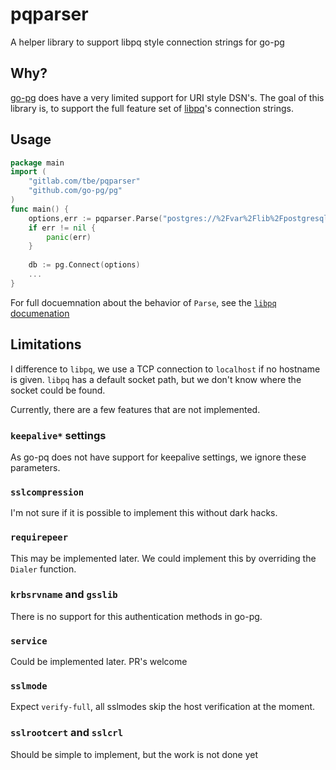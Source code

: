 # pqparser

A helper library to support libpq style connection strings for go-pg

## Why?

[go-pg][1] does have a very limited support for URI style DSN's. The goal of this library is,
to support the full feature set of [libpq][2]'s connection strings.

## Usage

```go
package main
import (
	"gitlab.com/tbe/pqparser"
	"github.com/go-pg/pg"
)	
func main() {
	options,err := pqparser.Parse("postgres://%2Fvar%2Flib%2Fpostgresql/dbname")
	if err != nil {
		panic(err)
	}
	
	db := pg.Connect(options)
	...
}
```

For full docuemnation about the behavior of `Parse`, see the [`libpq` documenation][2]

## Limitations

I difference to `libpq`, we use a TCP connection to `localhost` if no hostname is given.
`libpq` has a default socket path, but we don't know where the socket could be found.

Currently, there are a few features that are not implemented.

### `keepalive*` settings

As go-pq does not have support for keepalive settings, we ignore these parameters.

### `sslcompression`

I'm not sure if it is possible to implement this without dark hacks.

### `requirepeer`

This may be implemented later. We could implement this by overriding the `Dialer` function.

### `krbsrvname` and `gsslib`

There is no support for this authentication methods in go-pg.

### `service`

Could be implemented later. PR's welcome

### `sslmode`

Expect `verify-full`, all sslmodes skip the host verification at the moment.

### `sslrootcert` and `sslcrl`

Should be simple to implement, but the work is not done yet

[1]: https://github.com/go-pg/pg
[2]: https://www.postgresql.org/docs/current/libpq-connect.html#LIBPQ-CONNSTRING
